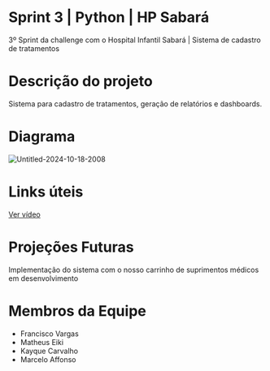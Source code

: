 # Sprint 3 | Python | HP Sabará
3º Sprint da challenge com o Hospital Infantil Sabará | Sistema de cadastro de tratamentos

# Descrição do projeto
Sistema para cadastro de tratamentos, geração de relatórios e dashboards.

# Diagrama
![Untitled-2024-10-18-2008](https://github.com/user-attachments/assets/4f03d59e-1fe8-479a-95b8-0853399e8530)

# Links úteis
<a href="https://www.youtube.com/watch?v=v96Z1MTUqB4&feature=youtu.be">Ver vídeo</a>

# Projeções Futuras
Implementação do sistema com o nosso carrinho de suprimentos médicos em desenvolvimento

# Membros da Equipe
- Francisco Vargas
- Matheus Eiki
- Kayque Carvalho
- Marcelo Affonso
